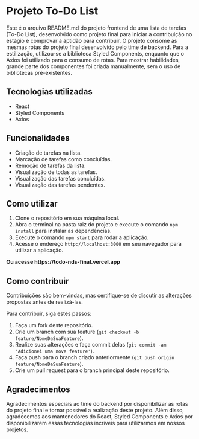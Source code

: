 <h1>Projeto To-Do List</h1>

<p>Este é o arquivo README.md do projeto frontend de uma lista de tarefas (To-Do List), desenvolvido como projeto final para iniciar a contribuição no estágio e comprovar a aptidão para contribuir. O projeto consome as mesmas rotas do projeto final desenvolvido pelo time de backend. Para a estilização, utilizou-se a biblioteca Styled Components, enquanto que o Axios foi utilizado para o consumo de rotas. Para mostrar habilidades, grande parte dos componentes foi criada manualmente, sem o uso de bibliotecas pré-existentes.</p>

<h2>Tecnologias utilizadas</h2>

<ul>
  <li>React</li>
  <li>Styled Components</li>
  <li>Axios</li>
</ul>

<h2>Funcionalidades</h2>

<ul>
  <li>Criação de tarefas na lista.</li>
  <li>Marcação de tarefas como concluídas.</li>
  <li>Remoção de tarefas da lista.</li>
  <li>Visualização de todas as tarefas.</li>
  <li>Visualização das tarefas concluídas.</li>
  <li>Visualização das tarefas pendentes.</li>
</ul>

<h2>Como utilizar</h2>

<ol>
  <li>Clone o repositório em sua máquina local.</li>
  <li>Abra o terminal na pasta raiz do projeto e execute o comando <code>npm install</code> para instalar as dependências.</li>
  <li>Execute o comando <code>npm start</code> para rodar a aplicação.</li>
  <li>Acesse o endereço <code>http://localhost:3000</code> em seu navegador para utilizar a aplicação.</li>
</ol>
<strong> Ou acesse https://todo-nds-final.vercel.app </strong>

<h2>Como contribuir</h2>

<p>Contribuições são bem-vindas, mas certifique-se de discutir as alterações propostas antes de realizá-las.</p>

<p>Para contribuir, siga estes passos:</p>

<ol>
  <li>Faça um fork deste repositório.</li>
  <li>Crie um branch com sua feature (<code>git checkout -b feature/NomeDaSuaFeature</code>).</li>
  <li>Realize suas alterações e faça commit delas (<code>git commit -am 'Adicionei uma nova feature'</code>).</li>
  <li>Faça push para o branch criado anteriormente (<code>git push origin feature/NomeDaSuaFeature</code>).</li>
  <li>Crie um pull request para o branch principal deste repositório.</li>
</ol>

<h2>Agradecimentos</h2>

<p>Agradecimentos especiais ao time do backend por disponibilizar as rotas do projeto final e tornar possível a realização deste projeto. Além disso, agradecemos aos mantenedores do React, Styled Components e Axios por disponibilizarem essas tecnologias incríveis para utilizarmos em nossos projetos.</p>
